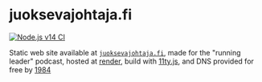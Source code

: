 # juoksevajohtaja.fi

[![Node.js v14 CI](https://github.com/paazmaya/juoksevajohtaja.fi/actions/workflows/linting-and-unit-testing.yml/badge.svg)](https://github.com/paazmaya/juoksevajohtaja.fi/actions/workflows/linting-and-unit-testing.yml)

Static web site available at [`juoksevajohtaja.fi`](https://juoksevajohtaja.fi),
made for the "running leader" podcast, hosted at [render](https://render.com/),
build with [11ty.js](https://www.11ty.dev/),
and DNS provided for free by [1984](https://1984hosting.com/)
